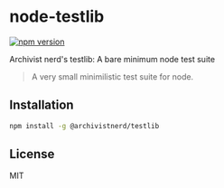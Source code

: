 # node-testlib
[![npm version](https://img.shields.io/npm/v/@archivistnerd/testlib.svg)](https://www.npmjs.com/package/@archivistnerd/testlib)

Archivist nerd's testlib: A bare minimum node test suite

> A very small minimilistic test suite for node.

## Installation

```sh
npm install -g @archivistnerd/testlib
```


## License

MIT
